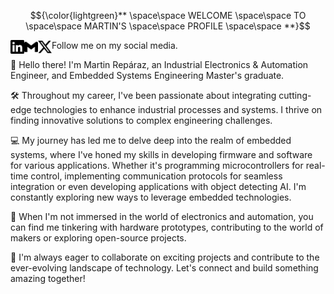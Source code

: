 $${\color{lightgreen}** \space\space WELCOME \space\space TO \space\space MARTIN'S \space\space PROFILE \space\space **}$$

[<img align="left" alt="Martin-Reparaz | LinkedIn" width="22px" src="./linkedin.svg" />][linkedin]
[<img align="left" alt="Martin-Reparaz | Gmail" width="22px" src="./gmail.svg" />][gmail]
[<img align="left" alt="Martin-Reparaz | x" width="22px" src="./x.svg" />][x]

Follow me on my social media.

👋 Hello there! I'm Martin Repáraz, an Industrial Electronics & Automation Engineer, and Embedded Systems Engineering Master's graduate.

🛠️ Throughout my career, I've been passionate about integrating cutting-edge technologies to enhance industrial processes and systems. I thrive on finding innovative solutions to complex engineering challenges.

💻 My journey has led me to delve deep into the realm of embedded systems, where I've honed my skills in developing firmware and software for various applications. Whether it's programming microcontrollers for real-time control, implementing communication protocols for seamless integration or even developing applications with object detecting AI. I'm constantly exploring new ways to leverage embedded technologies.

🔧 When I'm not immersed in the world of electronics and automation, you can find me tinkering with hardware prototypes, contributing to the world of makers or exploring open-source projects.

🌟 I'm always eager to collaborate on exciting projects and contribute to the ever-evolving landscape of technology. Let's connect and build something amazing together!

[linkedin]: www.linkedin.com/in/martinjavierreparaz
[gmail]: mreparaz97@gmail.com
[x]: @MartinReparaz
